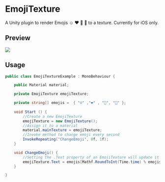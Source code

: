 # EmojiTexture
A Unity plugin to render Emojis ☺ ❤ 🍆 🍑 to a texture. Currently for iOS only.

## Preview
<img src="https://raw.github.com/iBicha/EmojiTexture/master/preview.gif">


## Usage
```csharp
public class EmojiTextureExample : MonoBehaviour {

    public Material material;

    private EmojiTexture emojiTexture;

    private string[] emojis =  { "☺" ,"❤" , "🍆", "🍑" };
    
    void Start () {
        //Create a new EmojiTexture
        emojiTexture = new EmojiTexture();
        //Assign it to a material
        material.mainTexture = emojiTexture;
        //Invoke method to change emoji every second
        InvokeRepeating("ChangeEmoji", 0f, 1f);
    }

    void ChangeEmoji() {
        //Setting the .Text property of an EmojiTexture will update it's texture.
        emojiTexture.Text = emojis[Mathf.RoundToInt(Time.time) % emojis.Length];
    }

}

```